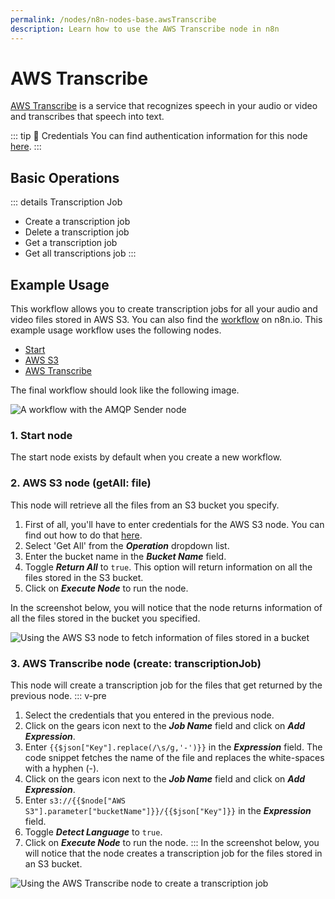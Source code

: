 ```yaml
---
permalink: /nodes/n8n-nodes-base.awsTranscribe
description: Learn how to use the AWS Transcribe node in n8n
---
```


# AWS Transcribe

[AWS Transcribe](https://aws.amazon.com/transcribe/) is a service that recognizes speech in your audio or video and transcribes that speech into text.

::: tip 🔑 Credentials
You can find authentication information for this node [here](../../../credentials/AWS/README.md).
:::

## Basic Operations

::: details Transcription Job
- Create a transcription job
- Delete a transcription job
- Get a transcription job
- Get all transcriptions job
:::

## Example Usage

This workflow allows you to create transcription jobs for all your audio and video files stored in AWS S3. You can also find the [workflow](https://n8n.io/workflows/1111) on n8n.io. This example usage workflow uses the following nodes.
- [Start](../../core-nodes/Start/README.md)
- [AWS S3](../../nodes/AWSS3/README.md)
- [AWS Transcribe]()

The final workflow should look like the following image.

![A workflow with the AMQP Sender node](REDACTED)

### 1. Start node

The start node exists by default when you create a new workflow.

### 2. AWS S3 node (getAll: file)

This node will retrieve all the files from an S3 bucket you specify.

1. First of all, you'll have to enter credentials for the AWS S3 node. You can find out how to do that [here](../../../credentials/AWS/README.md).
2. Select 'Get All' from the ***Operation*** dropdown list.
3. Enter the bucket name in the ***Bucket Name*** field.
4. Toggle ***Return All*** to `true`. This option will return information on all the files stored in the S3 bucket.
5. Click on ***Execute Node*** to run the node.

In the screenshot below, you will notice that the node returns information of all the files stored in the bucket you specified.

![Using the AWS S3 node to fetch information of files stored in a bucket](REDACTED)

### 3. AWS Transcribe node (create: transcriptionJob)

This node will create a transcription job for the files that get returned by the previous node.
::: v-pre
1. Select the credentials that you entered in the previous node.
2. Click on the gears icon next to the ***Job Name*** field and click on ***Add Expression***.
3. Enter `{{$json["Key"].replace(/\s/g,'-')}}` in the ***Expression*** field. The code snippet fetches the name of the file and replaces the white-spaces with a hyphen (-).
4. Click on the gears icon next to the ***Job Name*** field and click on ***Add Expression***.
5. Enter `s3://{{$node["AWS S3"].parameter["bucketName"]}}/{{$json["Key"]}}` in the ***Expression*** field.
6. Toggle ***Detect Language*** to `true`.
7. Click on ***Execute Node*** to run the node.
:::
In the screenshot below, you will notice that the node creates a transcription job for the files stored in an S3 bucket.

![Using the AWS Transcribe node to create a transcription job](REDACTED)
